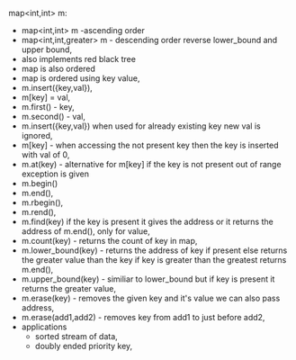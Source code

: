 map<int,int> m:
  - map<int,int> m -ascending order
  - map<int,int,greater<int>> m - descending order reverse lower_bound and upper bound,
  - also implements red black tree
  - map is also ordered
  - map is ordered using key value,
  - m.insert({key,val}),
  - m[key] = val,
  - m.first() - key,
  - m.second() - val,
  - m.insert({key,val}) when used for already existing key new val is ignored,
  - m[key] - when accessing the not present key then the key is inserted with val of 0,
  - m.at(key) - alternative for m[key] if the key is not present out of range exception is given
  - m.begin()
  - m.end(),
  - m.rbegin(),
  - m.rend(),
  - m.find(key) if the key is present it gives the address or it returns the address of m.end(), only for value,
  - m.count(key) - returns the count of key in map,
  - m.lower_bound(key) - returns the address of key if present else returns the greater value than the key if key is greater than the greatest returns m.end(),
  - m.upper_bound(key) - similiar to lower_bound but if key is present it returns the greater value,
  - m.erase(key) - removes the given key and it's value we can also pass address,
  - m.erase(add1,add2) - removes key from add1 to just before add2,
  - applications 
      - sorted stream of data,
      - doubly ended priority key,
